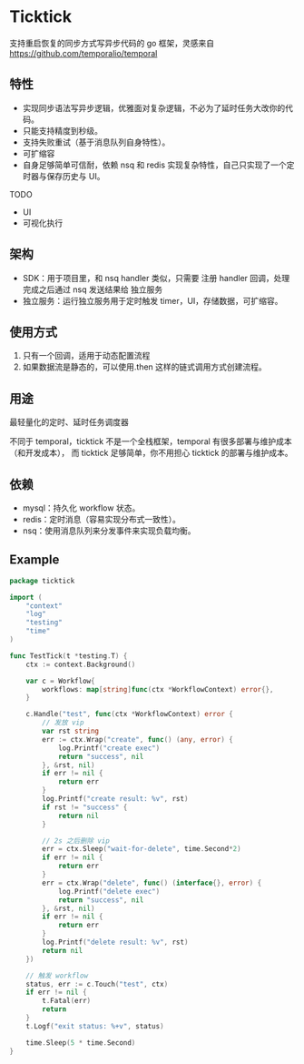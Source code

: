 # Ticktick

支持重启恢复的同步方式写异步代码的 go 框架，灵感来自 https://github.com/temporalio/temporal

## 特性

- 实现同步语法写异步逻辑，优雅面对复杂逻辑，不必为了延时任务大改你的代码。
- 只能支持精度到秒级。
- 支持失败重试（基于消息队列自身特性）。
- 可扩缩容
- 自身足够简单可信耐，依赖 nsq 和 redis 实现复杂特性，自己只实现了一个定时器与保存历史与 UI。

TODO

- UI
- 可视化执行

## 架构
- SDK：用于项目里，和 nsq handler 类似，只需要 注册 handler 回调，处理完成之后通过 nsq 发送结果给 独立服务
- 独立服务：运行独立服务用于定时触发 timer，UI，存储数据，可扩缩容。

## 使用方式
1. 只有一个回调，适用于动态配置流程
2. 如果数据流是静态的，可以使用.then 这样的链式调用方式创建流程。

## 用途

最轻量化的定时、延时任务调度器

不同于 temporal，ticktick 不是一个全栈框架，temporal 有很多部署与维护成本（和开发成本），
而 ticktick 足够简单，你不用担心 ticktick 的部署与维护成本。

## 依赖

- mysql：持久化 workflow 状态。
- redis：定时消息（容易实现分布式一致性）。
- nsq：使用消息队列来分发事件来实现负载均衡。

## Example

```go
package ticktick

import (
	"context"
	"log"
	"testing"
	"time"
)

func TestTick(t *testing.T) {
	ctx := context.Background()

	var c = Workflow{
		workflows: map[string]func(ctx *WorkflowContext) error{},
	}

	c.Handle("test", func(ctx *WorkflowContext) error {
		// 发放 vip
		var rst string
		err := ctx.Wrap("create", func() (any, error) {
			log.Printf("create exec")
			return "success", nil
		}, &rst, nil)
		if err != nil {
			return err
		}
		log.Printf("create result: %v", rst)
		if rst != "success" {
			return nil
		}

		// 2s 之后删除 vip
		err = ctx.Sleep("wait-for-delete", time.Second*2)
		if err != nil {
			return err
		}
		err = ctx.Wrap("delete", func() (interface{}, error) {
			log.Printf("delete exec")
			return "success", nil
		}, &rst, nil)
		if err != nil {
			return err
		}
		log.Printf("delete result: %v", rst)
		return nil
	})

	// 触发 workflow
	status, err := c.Touch("test", ctx)
	if err != nil {
		t.Fatal(err)
		return
	}
	t.Logf("exit status: %+v", status)

	time.Sleep(5 * time.Second)
}

```

